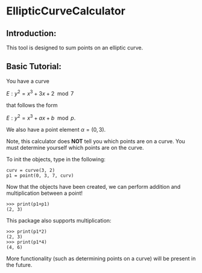 # EllipticCurveCalculator
## Introduction:
This tool is designed to sum points on an elliptic curve.
## Basic Tutorial:
You have a curve

$E: y^2 = x^3 + 3x + 2 \mod{7}$ 

that follows the form 

$E: y^2 = x^3 + ax + b \mod{p}$.

We also have a point element $\alpha = (0, 3)$. 


Note, this calculator does **NOT** tell you which points are on a curve. You must determine yourself which points are on the curve.

To init the objects, type in the following:
```
curv = curve(3, 2)
p1 = point(0, 3, 7, curv)
```

Now that the objects have been created, we can perform addition and multiplication between a point!

```
>>> print(p1+p1)
(2, 3)
```

This package also supports multiplication:
```
>>> print(p1*2)
(2, 3)
>>> print(p1*4) 
(4, 6)
```

More functionality (such as determining points on a curve) will be present in the future.